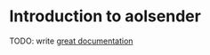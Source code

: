 # Introduction to aolsender

TODO: write [great documentation](http://jacobian.org/writing/great-documentation/what-to-write/)
